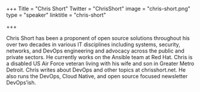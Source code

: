 +++
Title = "Chris Short"
Twitter = "ChrisShort"
image = "chris-short.png"
type = "speaker"
linktitle = "chris-short"

+++

Chris Short has been a proponent of open source solutions throughout his over two decades in various IT disciplines including systems, security, networks, and DevOps engineering and advocacy across the public and private sectors. He currently works on the Ansible team at Red Hat. Chris is a disabled US Air Force veteran living with his wife and son in Greater Metro Detroit. Chris writes about DevOps and other topics at chrisshort.net. He also runs the DevOps, Cloud Native, and open source focused newsletter DevOps’ish.
